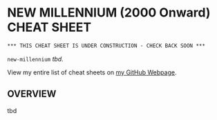 # NEW MILLENNIUM (2000 Onward) CHEAT SHEET

```txt
*** THIS CHEAT SHEET IS UNDER CONSTRUCTION - CHECK BACK SOON ***
```

`new-millennium` _tbd._

View my entire list of cheat sheets on
[my GitHub Webpage](https://jeffdecola.github.io/my-cheat-sheets/).

## OVERVIEW

tbd
